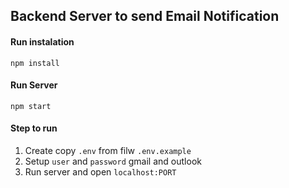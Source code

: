 ## Backend Server to send Email Notification

#### Run instalation
```
npm install
```

#### Run Server
```
npm start
```

#### Step to run
1. Create copy `.env` from filw `.env.example`
2. Setup `user` and `password` gmail and outlook
3. Run server and open `localhost:PORT `